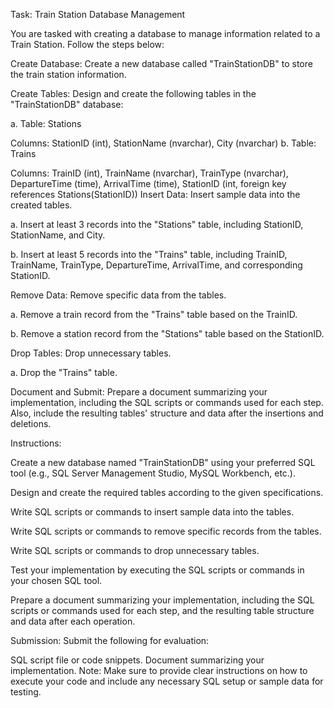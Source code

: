 Task: Train Station Database Management

You are tasked with creating a database to manage information related to a Train Station. Follow the steps below:

Create Database: Create a new database called "TrainStationDB" to store the train station information.

Create Tables: Design and create the following tables in the "TrainStationDB" database:

a. Table: Stations

Columns: StationID (int), StationName (nvarchar), City (nvarchar)
b. Table: Trains

Columns: TrainID (int), TrainName (nvarchar), TrainType (nvarchar), DepartureTime (time), ArrivalTime (time), StationID (int, foreign key references Stations(StationID))
Insert Data: Insert sample data into the created tables.

a. Insert at least 3 records into the "Stations" table, including StationID, StationName, and City.

b. Insert at least 5 records into the "Trains" table, including TrainID, TrainName, TrainType, DepartureTime, ArrivalTime, and corresponding StationID.

Remove Data: Remove specific data from the tables.

a. Remove a train record from the "Trains" table based on the TrainID.

b. Remove a station record from the "Stations" table based on the StationID.

Drop Tables: Drop unnecessary tables.

a. Drop the "Trains" table.

Document and Submit: Prepare a document summarizing your implementation, including the SQL scripts or commands used for each step. Also, include the resulting tables' structure and data after the insertions and deletions.

Instructions:

Create a new database named "TrainStationDB" using your preferred SQL tool (e.g., SQL Server Management Studio, MySQL Workbench, etc.).

Design and create the required tables according to the given specifications.

Write SQL scripts or commands to insert sample data into the tables.

Write SQL scripts or commands to remove specific records from the tables.

Write SQL scripts or commands to drop unnecessary tables.

Test your implementation by executing the SQL scripts or commands in your chosen SQL tool.

Prepare a document summarizing your implementation, including the SQL scripts or commands used for each step, and the resulting table structure and data after each operation.

Submission:
Submit the following for evaluation:

SQL script file or code snippets.
Document summarizing your implementation.
Note: Make sure to provide clear instructions on how to execute your code and include any necessary SQL setup or sample data for testing.